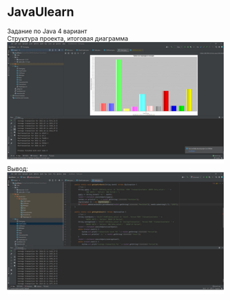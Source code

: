 # JavaUlearn
Задание по Java 4 вариант
<br>Структура проекта, итоговая диаграмма
![Скриншот 1](https://github.com/PuZ-ZaN/JavaUlearn/raw/master/docs/Struct.jpg)
Вывод:
![Скриншот 2](https://github.com/PuZ-ZaN/JavaUlearn/raw/master/docs/Avg.jpg)
